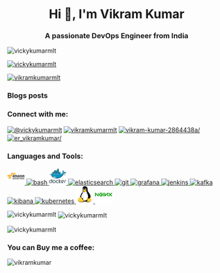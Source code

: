 <h1 align="center">Hi 👋, I'm Vikram Kumar</h1>
<h3 align="center">A passionate DevOps Engineer from India</h3>

<p align="left"> <img src="https://komarev.com/ghpvc/?username=vickykumarmlt&label=Profile%20views&color=0e75b6&style=flat" alt="vickykumarmlt" /> </p>

<p align="left"> <a href="https://github.com/ryo-ma/github-profile-trophy"><img src="https://github-profile-trophy.vercel.app/?username=vickykumarmlt" alt="vickykumarmlt" /></a> </p>

<p align="left"> <a href="https://twitter.com/vikramkumarmlt" target="blank"><img src="https://img.shields.io/twitter/follow/vikramkumarmlt?logo=twitter&style=for-the-badge" alt="vikramkumarmlt" /></a> </p>

### Blogs posts
<!-- BLOG-POST-LIST:START -->
<!-- BLOG-POST-LIST:END -->

<h3 align="left">Connect with me:</h3>
<p align="left">
<a href="https://dev.to/@vickykumarmlt" target="blank"><img align="center" src="https://cdn.jsdelivr.net/npm/simple-icons@3.0.1/icons/dev-dot-to.svg" alt="@vickykumarmlt" height="30" width="40" /></a>
<a href="https://twitter.com/vikramkumarmlt" target="blank"><img align="center" src="https://raw.githubusercontent.com/rahuldkjain/github-profile-readme-generator/neutral-icons/src/images/icons/Social/twitter.svg" alt="vikramkumarmlt" height="30" width="40" /></a>
<a href="https://linkedin.com/in/vikram-kumar-2864438a/" target="blank"><img align="center" src="https://raw.githubusercontent.com/rahuldkjain/github-profile-readme-generator/neutral-icons/src/images/icons/Social/linked-in-alt.svg" alt="vikram-kumar-2864438a/" height="30" width="40" /></a>
<a href="https://instagram.com/er_vikramkumar/" target="blank"><img align="center" src="https://raw.githubusercontent.com/rahuldkjain/github-profile-readme-generator/neutral-icons/src/images/icons/Social/instagram.svg" alt="er_vikramkumar/" height="30" width="40" /></a>
</p>

<h3 align="left">Languages and Tools:</h3>
<p align="left"> <a href="https://aws.amazon.com" target="_blank"> <img src="https://raw.githubusercontent.com/devicons/devicon/master/icons/amazonwebservices/amazonwebservices-original-wordmark.svg" alt="aws" width="40" height="40"/> </a> <a href="https://www.gnu.org/software/bash/" target="_blank"> <img src="https://www.vectorlogo.zone/logos/gnu_bash/gnu_bash-icon.svg" alt="bash" width="40" height="40"/> </a> <a href="https://www.docker.com/" target="_blank"> <img src="https://raw.githubusercontent.com/devicons/devicon/master/icons/docker/docker-original-wordmark.svg" alt="docker" width="40" height="40"/> </a> <a href="https://www.elastic.co" target="_blank"> <img src="https://www.vectorlogo.zone/logos/elastic/elastic-icon.svg" alt="elasticsearch" width="40" height="40"/> </a> <a href="https://git-scm.com/" target="_blank"> <img src="https://www.vectorlogo.zone/logos/git-scm/git-scm-icon.svg" alt="git" width="40" height="40"/> </a> <a href="https://grafana.com" target="_blank"> <img src="https://www.vectorlogo.zone/logos/grafana/grafana-icon.svg" alt="grafana" width="40" height="40"/> </a> <a href="https://www.jenkins.io" target="_blank"> <img src="https://www.vectorlogo.zone/logos/jenkins/jenkins-icon.svg" alt="jenkins" width="40" height="40"/> </a> <a href="https://kafka.apache.org/" target="_blank"> <img src="https://www.vectorlogo.zone/logos/apache_kafka/apache_kafka-icon.svg" alt="kafka" width="40" height="40"/> </a> <a href="https://www.elastic.co/kibana" target="_blank"> <img src="https://www.vectorlogo.zone/logos/elasticco_kibana/elasticco_kibana-icon.svg" alt="kibana" width="40" height="40"/> </a> <a href="https://kubernetes.io" target="_blank"> <img src="https://www.vectorlogo.zone/logos/kubernetes/kubernetes-icon.svg" alt="kubernetes" width="40" height="40"/> </a> <a href="https://www.linux.org/" target="_blank"> <img src="https://raw.githubusercontent.com/devicons/devicon/master/icons/linux/linux-original.svg" alt="linux" width="40" height="40"/> </a> <a href="https://www.nginx.com" target="_blank"> <img src="https://raw.githubusercontent.com/devicons/devicon/master/icons/nginx/nginx-original.svg" alt="nginx" width="40" height="40"/> </a> </p>



<p><img align="left" src="https://github-readme-stats.vercel.app/api/top-langs?username=vickykumarmlt&show_icons=true&locale=en&layout=compact" alt="vickykumarmlt" /></p>

<p>&nbsp;<img align="center" src="https://github-readme-stats.vercel.app/api?username=vickykumarmlt&show_icons=true&locale=en" alt="vickykumarmlt" /></p>

<p><img align="center" src="https://github-readme-streak-stats.herokuapp.com/?user=vickykumarmlt&" alt="vickykumarmlt" /></p>


<h3 align="left">You can Buy me a coffee:</h3>
<p><a href="https://www.buymeacoffee.com/vikramkumar"> <img align="left" src="https://cdn.buymeacoffee.com/buttons/v2/default-yellow.png" height="50" width="210" alt="vikramkumar" /></a></p><br><br>
